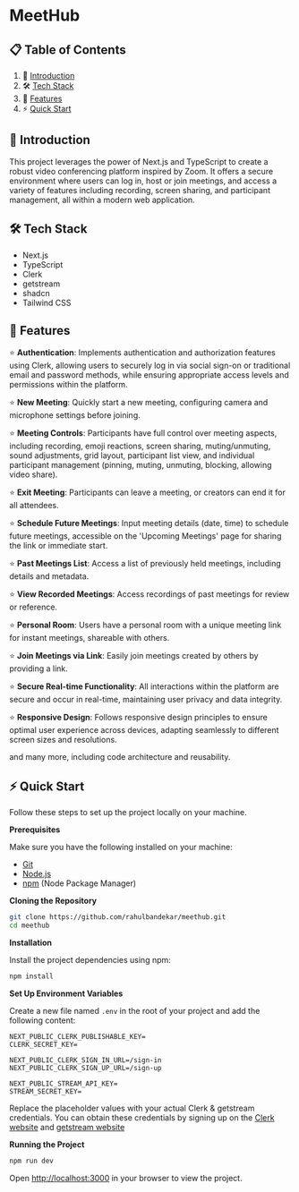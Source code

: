 # MeetHub

## 📋 <a name="table">Table of Contents</a>

1. 🚀 [Introduction](#introduction)
2. 🛠️ [Tech Stack](#tech-stack)
3. 🌟 [Features](#features)
4. ⚡ [Quick Start](#quick-start)

   
## <a name="introduction">🚀 Introduction</a>

This project leverages the power of Next.js and TypeScript to create a robust video conferencing platform inspired by Zoom. It offers a secure environment where users can log in, host or join meetings, and access a variety of features including recording, screen sharing, and participant management, all within a modern web application.

## <a name="tech-stack">🛠️ Tech Stack</a>

- Next.js
- TypeScript
- Clerk
- getstream
- shadcn
- Tailwind CSS

## <a name="features">🌟 Features</a>

⭐ **Authentication**: Implements authentication and authorization features using Clerk, allowing users to securely log in via social sign-on or traditional email and password methods, while ensuring appropriate access levels and permissions within the platform.

⭐ **New Meeting**: Quickly start a new meeting, configuring camera and microphone settings before joining.

⭐ **Meeting Controls**: Participants have full control over meeting aspects, including recording, emoji reactions, screen sharing, muting/unmuting, sound adjustments, grid layout, participant list view, and individual participant management (pinning, muting, unmuting, blocking, allowing video share).

⭐ **Exit Meeting**: Participants can leave a meeting, or creators can end it for all attendees.

⭐ **Schedule Future Meetings**: Input meeting details (date, time) to schedule future meetings, accessible on the 'Upcoming Meetings' page for sharing the link or immediate start.

⭐ **Past Meetings List**: Access a list of previously held meetings, including details and metadata.

⭐ **View Recorded Meetings**: Access recordings of past meetings for review or reference.

⭐ **Personal Room**: Users have a personal room with a unique meeting link for instant meetings, shareable with others.

⭐ **Join Meetings via Link**: Easily join meetings created by others by providing a link.

⭐ **Secure Real-time Functionality**: All interactions within the platform are secure and occur in real-time, maintaining user privacy and data integrity.

⭐ **Responsive Design**: Follows responsive design principles to ensure optimal user experience across devices, adapting seamlessly to different screen sizes and resolutions.

and many more, including code architecture and reusability. 

## <a name="quick-start">⚡ Quick Start</a>

Follow these steps to set up the project locally on your machine.

**Prerequisites**

Make sure you have the following installed on your machine:

- [Git](https://git-scm.com/)
- [Node.js](https://nodejs.org/en)
- [npm](https://www.npmjs.com/) (Node Package Manager)

**Cloning the Repository**

```bash
git clone https://github.com/rahulbandekar/meethub.git
cd meethub
```

**Installation**

Install the project dependencies using npm:

```bash
npm install
```

**Set Up Environment Variables**

Create a new file named `.env` in the root of your project and add the following content:

```env
NEXT_PUBLIC_CLERK_PUBLISHABLE_KEY=
CLERK_SECRET_KEY=

NEXT_PUBLIC_CLERK_SIGN_IN_URL=/sign-in
NEXT_PUBLIC_CLERK_SIGN_UP_URL=/sign-up

NEXT_PUBLIC_STREAM_API_KEY=
STREAM_SECRET_KEY=
```

Replace the placeholder values with your actual Clerk & getstream credentials. You can obtain these credentials by signing up on the [Clerk website](https://clerk.com/) and [getstream website](https://getstream.io/)

**Running the Project**

```bash
npm run dev
```

Open [http://localhost:3000](http://localhost:3000) in your browser to view the project.
